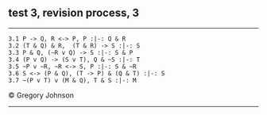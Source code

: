 ## test 3, revision process, 3

---

~~~{.ProofChecker .JohnsonSL options="fonts tabindent render" guides="fitch" points="20" late-credit="20"}
3.1 P -> Q, R <-> P, P :|-: Q & R
3.2 (T & Q) & R,  (T & R) -> S :|-: S
3.3 P & Q, (~R v Q) -> S :|-: S & P 
3.4 (P v Q) -> (S v T), Q & ~S :|-: T
3.5 ~P v ~R, ~R <-> S, P :|-: S & ~R
3.6 S <-> (P & Q), (T -> P) & (Q & T) :|-: S
3.7 ~(P v T) v (M & Q), T & S :|-: M
~~~

<p>&copy; <script>document.write(new Date().getFullYear())</script> Gregory Johnson</p>

---

